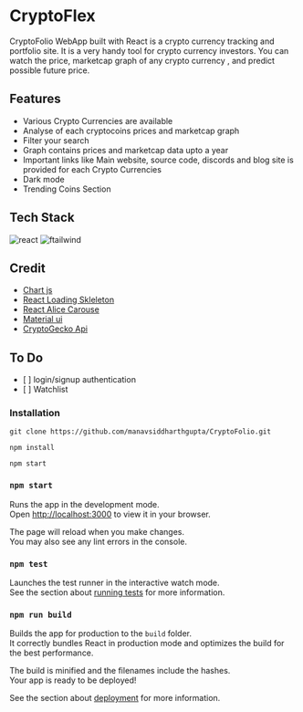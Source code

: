 # CryptoFlex

CryptoFolio WebApp built with React is a crypto currency tracking and portfolio site. It is a very handy tool for crypto currency investors. You can watch the price, marketcap graph of any crypto currency , and predict possible future price.

## Features
  - Various Crypto Currencies are available
  - Analyse of each cryptocoins prices and marketcap graph
  - Filter your search
  - Graph contains prices and marketcap data upto a year
  - Important links like Main website, source code, discords and blog site is provided for each Crypto Currencies
  - Dark mode
  - Trending Coins Section



## Tech Stack

<img src="https://img.shields.io/badge/React-20232A?style=for-the-badge&logo=react&logoColor=61DAFB" alt="react" />   <img src="https://img.shields.io/badge/Tailwind_CSS-38B2AC?style=for-the-badge&logo=tailwind-css&logoColor=white" alt="ftailwind" />   

## Credit
 - <a href="https://www.npmjs.com/package/react-chartjs-2" >Chart js</a>
 - <a href="https://www.npmjs.com/package/react-loading-skeleton" >React Loading Skleleton</a>
 - <a href="https://www.npmjs.com/package/react-alice-carousel" >React Alice Carouse</a>
 - <a href="https://v4.mui.com/" >Material ui</a>
 - <a href="https://www.coingecko.com/en/api/documentation" >CryptoGecko Api</a>

## To Do

<ul>
  <li>[ ] login/signup authentication</li>
  <li>[ ] Watchlist</li>
</ul>


### Installation

```
git clone https://github.com/manavsiddharthgupta/CryptoFolio.git

npm install

npm start
```

### `npm start`

Runs the app in the development mode.\
Open [http://localhost:3000](http://localhost:3000) to view it in your browser.

The page will reload when you make changes.\
You may also see any lint errors in the console.

### `npm test`

Launches the test runner in the interactive watch mode.\
See the section about [running tests](https://facebook.github.io/create-react-app/docs/running-tests) for more information.

### `npm run build`

Builds the app for production to the `build` folder.\
It correctly bundles React in production mode and optimizes the build for the best performance.

The build is minified and the filenames include the hashes.\
Your app is ready to be deployed!

See the section about [deployment](https://facebook.github.io/create-react-app/docs/deployment) for more information.

